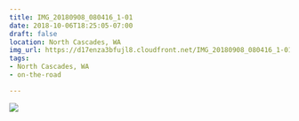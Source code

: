 ```yaml
---
title: IMG_20180908_080416_1-01
date: 2018-10-06T18:25:05-07:00
draft: false
location: North Cascades, WA
img_url: https://d17enza3bfujl8.cloudfront.net/IMG_20180908_080416_1-01.jpg
tags:
- North Cascades, WA
- on-the-road

---
```


![](https://d17enza3bfujl8.cloudfront.net/IMG_20180908_080416_1-01.jpg)


